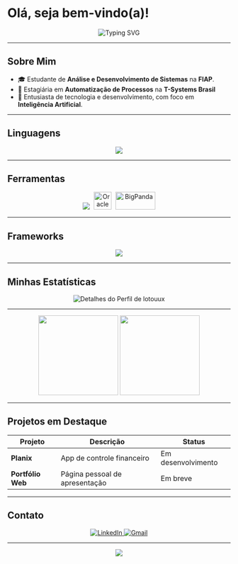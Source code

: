 # Olá, seja bem-vindo(a)!

<p align="center">
  <img src="https://readme-typing-svg.demolab.com?font=Fira+Code&weight=700&size=24&pause=1000&color=8E44AD&center=true&vCenter=true&width=435&lines=Hello+World!" alt="Typing SVG" />
</p>

---

## Sobre Mim

- 🎓 Estudante de **Análise e Desenvolvimento de Sistemas** na **FIAP**.
- 🏢 Estagiária em **Automatização de Processos** na **T-Systems Brasil**
- 💜 Entusiasta de tecnologia e desenvolvimento, com foco em **Inteligência Artificial**.
  
---

## Linguagens
<p align="center"> <img src="https://skillicons.dev/icons?i=python,java,javascript&theme=dark" /> </p>

---

## Ferramentas
<p align="center">
  <!-- Ícones do SkillIcons -->
  <img src="https://skillicons.dev/icons?i=git,figma,pycharm,vscode&theme=dark" />

  <!-- Ícone manual do Oracle -->
  <img src="https://cdn.worldvectorlogo.com/logos/oracle-6.svg" alt="Oracle" width="40" height="40" style="margin-left: 5px;" />

  <!-- Ícone manual do BigPanda (logo improvisado como imagem) -->
  <img src="https://assets-global.website-files.com/5ed76f3dd6c971a9c744b7ae/600af1be5c9f391b7ccf2c3c_bigpanda-logo.svg" alt="BigPanda" width="90" height="40" style="margin-left: 5px;" />
</p>


---

## Frameworks
<p align="center"> <img src="https://skillicons.dev/icons?i=nodejs&theme=dark" /> </p>

---

## Minhas Estatísticas
<p align="center">
  <img src="https://github-profile-summary-cards.vercel.app/api/cards/profile-details?username=lotouux&theme=tokyonight" alt="Detalhes do Perfil de lotouux" />
</p>

---

<p align="center">
  <img height="180em" src="https://github-readme-stats.vercel.app/api?username=lotouux&show_icons=true&theme=material-palenight&include_all_commits=true&count_private=true"/>
  <img height="180em" src="https://github-readme-stats.vercel.app/api/top-langs/?username=lotouux&layout=compact&langs_count=8&theme=material-palenight"/>
</p>

---

## Projetos em Destaque

<div align="center">

| Projeto         | Descrição                     | Status             |
|-----------------|-------------------------------|--------------------|
| **Planix**       | App de controle financeiro     | Em desenvolvimento |
| **Portfólio Web** | Página pessoal de apresentação | Em breve           |

</div>


---

## Contato

<p align="center">
  <a href="https://www.linkedin.com/in/beatriz-camargo-serafini-b8b667349/" target="_blank"> <img src="https://img.shields.io/badge/LinkedIn-8e44ad?style=for-the-badge&logo=linkedin&logoColor=white" alt="LinkedIn" />
  </a>
  <a href="mailto:beatriz.c.serafini@gmail.com" target="_blank"> <img src="https://img.shields.io/badge/Gmail-8e44ad?style=for-the-badge&logo=gmail&logoColor=white" alt="Gmail" />
  </a>
  </p>

---

<p align="center">
  <img src="https://capsule-render.vercel.app/api?type=waving&color=9F7AEA&height=150&section=footer"/>
</p>
